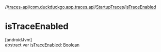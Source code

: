 //[traces-api](../../../index.md)/[com.duckduckgo.app.traces.api](../index.md)/[StartupTraces](index.md)/[isTraceEnabled](is-trace-enabled.md)

# isTraceEnabled

[androidJvm]\
abstract var [isTraceEnabled](is-trace-enabled.md): [Boolean](https://kotlinlang.org/api/latest/jvm/stdlib/kotlin/-boolean/index.html)
